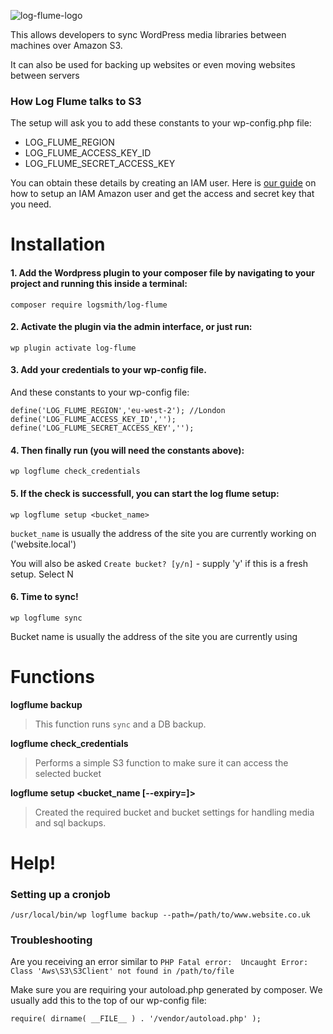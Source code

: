 ![log-flume-logo](https://cloud.githubusercontent.com/assets/1636310/24171665/407f51a2-0e7d-11e7-974f-f80e0c45e1ed.jpg)

This allows developers to sync WordPress media libraries between machines over Amazon S3.

It can also be used for backing up websites or even moving websites between servers

### How Log Flume talks to S3

The setup will ask you to add these constants to your wp-config.php file:

- LOG_FLUME_REGION
- LOG_FLUME_ACCESS_KEY_ID
- LOG_FLUME_SECRET_ACCESS_KEY

You can obtain these details by creating an IAM user. Here is [our guide](https://github.com/logsmith/log-flume/wiki/Getting-AWS-credentials) on how to setup an IAM Amazon user and get the access and secret key that you need.

# Installation

#### 1. Add the Wordpress plugin to your composer file by navigating to your project and running this inside a terminal:

```
composer require logsmith/log-flume
```

#### 2. Activate the plugin via the admin interface, or just run:

```
wp plugin activate log-flume
```

#### 3. Add your credentials to your wp-config file.

And these constants to your wp-config file:

```
define('LOG_FLUME_REGION','eu-west-2'); //London
define('LOG_FLUME_ACCESS_KEY_ID','');
define('LOG_FLUME_SECRET_ACCESS_KEY','');
```

#### 4. Then finally run (you will need the constants above):

```
wp logflume check_credentials
```

#### 5. If the check is successfull, you can start the log flume setup:

```
wp logflume setup <bucket_name>
```

`bucket_name` is usually the address of the site you are currently working on ('website.local')

You will also be asked `Create bucket? [y/n]` - supply 'y' if this is a fresh setup. Select N

#### 6. Time to sync!

```
wp logflume sync
```

Bucket name is usually the address of the site you are currently using



# Functions

**logflume backup**
> This function runs `sync` and a DB backup.

**logflume check_credentials**
> Performs a simple S3 function to make sure it can access the selected bucket

**logflume setup <bucket_name [--expiry=<number-of-days>]>**
> Created the required bucket and bucket settings for handling media and sql backups.

# Help!

### Setting up a cronjob



```
/usr/local/bin/wp logflume backup --path=/path/to/www.website.co.uk
```



### Troubleshooting

Are you receiving an error similar to `PHP Fatal error:  Uncaught Error: Class 'Aws\S3\S3Client' not found in /path/to/file`

Make sure you are requiring your autoload.php generated by composer. We usually add this to the top of our wp-config file:

```
require( dirname( __FILE__ ) . '/vendor/autoload.php' );
```
